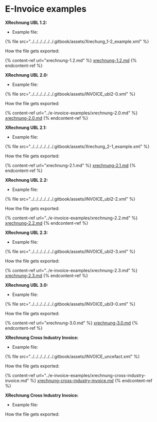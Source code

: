 # E-Invoice examples

**XRechnung UBL 1.2:**

* Example file:

{% file src="../../../../../../.gitbook/assets/Xrechung_1-2_example.xml" %}

How  the file gets exported:

{% content-ref url="xrechnung-1.2.md" %}
[xrechnung-1.2.md](xrechnung-1.2.md)
{% endcontent-ref %}

**XRechnung UBL 2.0:**

* Example file:

{% file src="../../../../../../.gitbook/assets/INVOICE_ubl2-0.xml" %}

How  the file gets exported:

{% content-ref url="../e-invoice-examples/xrechnung-2.0.md" %}
[xrechnung-2.0.md](../e-invoice-examples/xrechnung-2.0.md)
{% endcontent-ref %}

**XRechnung UBL 2.1:**

* Example file:

{% file src="../../../../../../.gitbook/assets/Xrechung_2-1_example.xml" %}

How  the file gets exported:

{% content-ref url="xrechnung-2.1.md" %}
[xrechnung-2.1.md](xrechnung-2.1.md)
{% endcontent-ref %}

**XRechnung UBL 2.2:**

* Example file:

{% file src="../../../../../../.gitbook/assets/INVOICE_ubl2-2.xml" %}

How  the file gets exported:

{% content-ref url="../e-invoice-examples/xrechnung-2.2.md" %}
[xrechnung-2.2.md](../e-invoice-examples/xrechnung-2.2.md)
{% endcontent-ref %}

**XRechnung UBL 2.3:**

* Example file:

{% file src="../../../../../../.gitbook/assets/INVOICE_ubl2-3.xml" %}

How  the file gets exported:

{% content-ref url="../e-invoice-examples/xrechnung-2.3.md" %}
[xrechnung-2.3.md](../e-invoice-examples/xrechnung-2.3.md)
{% endcontent-ref %}

**XRechnung UBL 3.0:**

* Example file:

{% file src="../../../../../../.gitbook/assets/INVOICE_ubl3-0.xml" %}

How  the file gets exported:

{% content-ref url="xrechnung-3.0.md" %}
[xrechnung-3.0.md](xrechnung-3.0.md)
{% endcontent-ref %}

**XRechnung Cross Industry Invoice:**

* Example file:

{% file src="../../../../../../.gitbook/assets/INVOICE_uncefact.xml" %}

How  the file gets exported:

{% content-ref url="../e-invoice-examples/xrechnung-cross-industry-invoice.md" %}
[xrechnung-cross-industry-invoice.md](../e-invoice-examples/xrechnung-cross-industry-invoice.md)
{% endcontent-ref %}

**XRechnung Cross Industry Invoice:**

* Example file:

How  the file gets exported:

